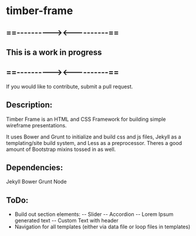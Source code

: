 timber-frame
============

## ==----------><----------==
## This is a work in progress
## ==----------><----------==

If you would like to contribute, submit a pull request.

## Description:
Timber Frame is an HTML and CSS Framework for building simple wireframe presentations.

It uses Bower and Grunt to initialize and build css and js files, Jekyll as a templating/site build system, and Less as a preprocessor. Theres a good amount of Bootstrap mixins tossed in as well.

## Dependencies:
Jekyll
Bower
Grunt
Node

## ToDo:
- Build out section elements:
-- Slider
-- Accordion
-- Lorem Ipsum generated text
-- Custom Text with header
- Navigation for all templates (either via data file or loop files in templates)